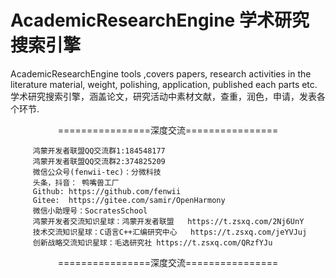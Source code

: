 # AcademicResearchEngine 学术研究搜索引擎
AcademicResearchEngine tools ,covers papers, research activities in the literature material, weight, polishing, application, published each parts etc.学术研究搜索引擎，涵盖论文，研究活动中素材文献，查重，润色，申请，发表各个环节.


<p align="center">
================深度交流================
</p>

<p align="center">
  
		 鸿蒙开发者联盟QQ交流群1:184548177
		 鸿蒙开发者联盟QQ交流群2:374825209
		 微信公众号(fenwii-tec)：分微科技
		 头条，抖音： 鸭嘴兽工厂
		 Github: https://github.com/fenwii
		 Gitee:  https://gitee.com/samir/OpenHarmony
		 微信小助理号：SocratesSchool
		 鸿蒙开发者交流知识星球：鸿蒙开发者联盟   https://t.zsxq.com/2Nj6UnY 
		 技术交流知识星球：C语言C++汇编研究中心   https://t.zsxq.com/jeYVJuj
		 创新战略交流知识星球：毛选研究社 https://t.zsxq.com/QRzfYJu 
</p>  
<p align="center">
================深度交流================
</p>
